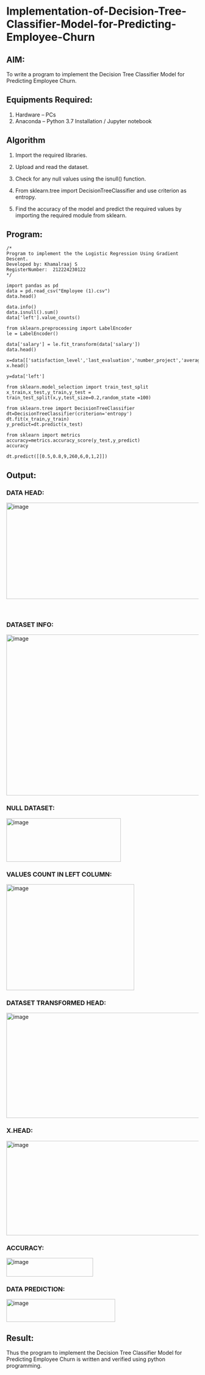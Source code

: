 # Implementation-of-Decision-Tree-Classifier-Model-for-Predicting-Employee-Churn

## AIM:
To write a program to implement the Decision Tree Classifier Model for Predicting Employee Churn.

## Equipments Required:
1. Hardware – PCs
2. Anaconda – Python 3.7 Installation / Jupyter notebook

## Algorithm
1. Import the required libraries.

2. Upload and read the dataset.

3. Check for any null values using the isnull() function.

4. From sklearn.tree import DecisionTreeClassifier and use criterion as entropy.

5. Find the accuracy of the model and predict the required values by importing the required module from sklearn.

## Program:
```
/*
Program to implement the the Logistic Regression Using Gradient Descent.
Developed by: Khamalraaj S
RegisterNumber:  212224230122
*/
```
```
import pandas as pd
data = pd.read_csv("Employee (1).csv")
data.head()

data.info()
data.isnull().sum()
data['left'].value_counts()

from sklearn.preprocessing import LabelEncoder
le = LabelEncoder()

data['salary'] = le.fit_transform(data['salary'])
data.head()

x=data[['satisfaction_level','last_evaluation','number_project','average_montly_hours','time_spend_company','Work_accident','promotion_last_5years','salary']]
x.head()

y=data['left']

from sklearn.model_selection import train_test_split
x_train,x_test,y_train,y_test = train_test_split(x,y,test_size=0.2,random_state =100)

from sklearn.tree import DecisionTreeClassifier
dt=DecisionTreeClassifier(criterion='entropy')
dt.fit(x_train,y_train)
y_predict=dt.predict(x_test)

from sklearn import metrics
accuracy=metrics.accuracy_score(y_test,y_predict)
accuracy

dt.predict([[0.5,0.8,9,260,6,0,1,2]])
```

## Output:

### DATA HEAD:
<img width="1379" height="253" alt="image" src="https://github.com/user-attachments/assets/0b9948c5-5be8-4cb9-ba3b-01dd11ebaa1d" />


<br>
<br>
<br>


### DATASET INFO:
<img width="686" height="422" alt="image" src="https://github.com/user-attachments/assets/41565fad-330c-4bb2-ac8d-e1c92c2b7fbe" />


### NULL DATASET:
<img width="300" height="114" alt="image" src="https://github.com/user-attachments/assets/52860583-173c-47e8-aa09-0dc2e6164b20" />


### VALUES COUNT IN LEFT COLUMN:
<img width="335" height="278" alt="image" src="https://github.com/user-attachments/assets/83c85dbf-9448-4843-b4a7-e49736704349" />


### DATASET TRANSFORMED HEAD:
<img width="1370" height="276" alt="image" src="https://github.com/user-attachments/assets/8f92eedc-eec1-49d6-92d2-726ab48debd3" />


### X.HEAD:
<img width="1264" height="248" alt="image" src="https://github.com/user-attachments/assets/afd91e0a-cf10-4898-a5ac-e71605eea861" />


### ACCURACY:
<img width="227" height="49" alt="image" src="https://github.com/user-attachments/assets/be43f50a-3fe4-4789-9b7d-42b47e9673b0" />

### DATA PREDICTION:

<img width="285" height="60" alt="image" src="https://github.com/user-attachments/assets/185d3009-1ab8-4347-8981-53f36129db07" />


<br>



## Result:
Thus the program to implement the  Decision Tree Classifier Model for Predicting Employee Churn is written and verified using python programming.
